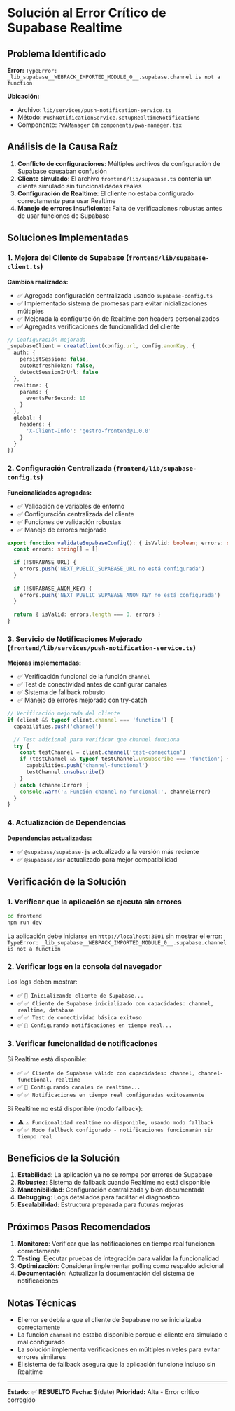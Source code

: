# Solución al Error Crítico de Supabase Realtime

## Problema Identificado

**Error:** `TypeError: _lib_supabase__WEBPACK_IMPORTED_MODULE_0__.supabase.channel is not a function`

**Ubicación:** 
- Archivo: `lib/services/push-notification-service.ts`
- Método: `PushNotificationService.setupRealtimeNotifications`
- Componente: `PWAManager` en `components/pwa-manager.tsx`

## Análisis de la Causa Raíz

1. **Conflicto de configuraciones**: Múltiples archivos de configuración de Supabase causaban confusión
2. **Cliente simulado**: El archivo `frontend/lib/supabase.ts` contenía un cliente simulado sin funcionalidades reales
3. **Configuración de Realtime**: El cliente no estaba configurado correctamente para usar Realtime
4. **Manejo de errores insuficiente**: Falta de verificaciones robustas antes de usar funciones de Supabase

## Soluciones Implementadas

### 1. Mejora del Cliente de Supabase (`frontend/lib/supabase-client.ts`)

**Cambios realizados:**
- ✅ Agregada configuración centralizada usando `supabase-config.ts`
- ✅ Implementado sistema de promesas para evitar inicializaciones múltiples
- ✅ Mejorada la configuración de Realtime con headers personalizados
- ✅ Agregadas verificaciones de funcionalidad del cliente

```typescript
// Configuración mejorada
_supabaseClient = createClient(config.url, config.anonKey, {
  auth: {
    persistSession: false,
    autoRefreshToken: false,
    detectSessionInUrl: false
  },
  realtime: {
    params: {
      eventsPerSecond: 10
    }
  },
  global: {
    headers: {
      'X-Client-Info': 'gestro-frontend@1.0.0'
    }
  }
})
```

### 2. Configuración Centralizada (`frontend/lib/supabase-config.ts`)

**Funcionalidades agregadas:**
- ✅ Validación de variables de entorno
- ✅ Configuración centralizada del cliente
- ✅ Funciones de validación robustas
- ✅ Manejo de errores mejorado

```typescript
export function validateSupabaseConfig(): { isValid: boolean; errors: string[] } {
  const errors: string[] = []
  
  if (!SUPABASE_URL) {
    errors.push('NEXT_PUBLIC_SUPABASE_URL no está configurada')
  }
  
  if (!SUPABASE_ANON_KEY) {
    errors.push('NEXT_PUBLIC_SUPABASE_ANON_KEY no está configurada')
  }
  
  return { isValid: errors.length === 0, errors }
}
```

### 3. Servicio de Notificaciones Mejorado (`frontend/lib/services/push-notification-service.ts`)

**Mejoras implementadas:**
- ✅ Verificación funcional de la función `channel`
- ✅ Test de conectividad antes de configurar canales
- ✅ Sistema de fallback robusto
- ✅ Manejo de errores mejorado con try-catch

```typescript
// Verificación mejorada del cliente
if (client && typeof client.channel === 'function') {
  capabilities.push('channel')
  
  // Test adicional para verificar que channel funciona
  try {
    const testChannel = client.channel('test-connection')
    if (testChannel && typeof testChannel.unsubscribe === 'function') {
      capabilities.push('channel-functional')
      testChannel.unsubscribe()
    }
  } catch (channelError) {
    console.warn('⚠️ Función channel no funcional:', channelError)
  }
}
```

### 4. Actualización de Dependencias

**Dependencias actualizadas:**
- ✅ `@supabase/supabase-js` actualizado a la versión más reciente
- ✅ `@supabase/ssr` actualizado para mejor compatibilidad

## Verificación de la Solución

### 1. Verificar que la aplicación se ejecuta sin errores

```bash
cd frontend
npm run dev
```

La aplicación debe iniciarse en `http://localhost:3001` sin mostrar el error:
`TypeError: _lib_supabase__WEBPACK_IMPORTED_MODULE_0__.supabase.channel is not a function`

### 2. Verificar logs en la consola del navegador

Los logs deben mostrar:
- ✅ `🔄 Inicializando cliente de Supabase...`
- ✅ `✅ Cliente de Supabase inicializado con capacidades: channel, realtime, database`
- ✅ `✅ Test de conectividad básica exitoso`
- ✅ `🔔 Configurando notificaciones en tiempo real...`

### 3. Verificar funcionalidad de notificaciones

Si Realtime está disponible:
- ✅ `✅ Cliente de Supabase válido con capacidades: channel, channel-functional, realtime`
- ✅ `🔄 Configurando canales de realtime...`
- ✅ `✅ Notificaciones en tiempo real configuradas exitosamente`

Si Realtime no está disponible (modo fallback):
- ⚠️ `⚠️ Funcionalidad realtime no disponible, usando modo fallback`
- ✅ `✅ Modo fallback configurado - notificaciones funcionarán sin tiempo real`

## Beneficios de la Solución

1. **Estabilidad**: La aplicación ya no se rompe por errores de Supabase
2. **Robustez**: Sistema de fallback cuando Realtime no está disponible
3. **Mantenibilidad**: Configuración centralizada y bien documentada
4. **Debugging**: Logs detallados para facilitar el diagnóstico
5. **Escalabilidad**: Estructura preparada para futuras mejoras

## Próximos Pasos Recomendados

1. **Monitoreo**: Verificar que las notificaciones en tiempo real funcionen correctamente
2. **Testing**: Ejecutar pruebas de integración para validar la funcionalidad
3. **Optimización**: Considerar implementar polling como respaldo adicional
4. **Documentación**: Actualizar la documentación del sistema de notificaciones

## Notas Técnicas

- El error se debía a que el cliente de Supabase no se inicializaba correctamente
- La función `channel` no estaba disponible porque el cliente era simulado o mal configurado
- La solución implementa verificaciones en múltiples niveles para evitar errores similares
- El sistema de fallback asegura que la aplicación funcione incluso sin Realtime

---

**Estado:** ✅ **RESUELTO**
**Fecha:** $(date)
**Prioridad:** Alta - Error crítico corregido
